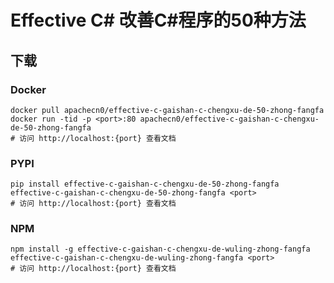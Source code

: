 # Effective C# 改善C#程序的50种方法

## 下载

### Docker

```
docker pull apachecn0/effective-c-gaishan-c-chengxu-de-50-zhong-fangfa
docker run -tid -p <port>:80 apachecn0/effective-c-gaishan-c-chengxu-de-50-zhong-fangfa
# 访问 http://localhost:{port} 查看文档
```

### PYPI

```
pip install effective-c-gaishan-c-chengxu-de-50-zhong-fangfa
effective-c-gaishan-c-chengxu-de-50-zhong-fangfa <port>
# 访问 http://localhost:{port} 查看文档
```

### NPM

```
npm install -g effective-c-gaishan-c-chengxu-de-wuling-zhong-fangfa
effective-c-gaishan-c-chengxu-de-wuling-zhong-fangfa <port>
# 访问 http://localhost:{port} 查看文档
```